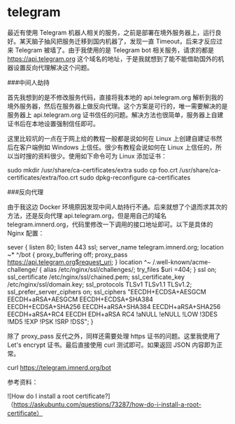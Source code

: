 # telegram

最近有使用 Telegram 机器人相关的服务，之前是部署在境外服务器上，运行良好。某天脑子抽风把服务迁移到国内机器了，发现一直 Timeout，后来才反应过来 Telegram 被墙了。由于我使用的是 Telegram bot 相关服务，请求的都是 https://api.telegram.org 这个域名的地址，于是我就想到了能不能借助国外的机器设置反向代理解决这个问题。

###中间人劫持

首先我想到的是不修改服务代码，直接将我本地的 api.telegram.org 解析到我的境外服务器，然后在服务器上做反向代理。这个方案是可行的，唯一需要解决的是服务器上 api.telegram.org 证书信任的问题。解决方法也很简单，服务器上自建证书后在本地设置强制信任即可。

这里比较坑的一点在于网上给的教程一般都是说如何在 Linux 上创建自建证书然后在客户端例如 Windows 上信任。很少有教程会说如何在 Linux 上信任的，所以当时搜的资料很少。使用如下命令可为 Linux 添加证书：

sudo mkdir /usr/share/ca-certificates/extra
sudo cp foo.crt /usr/share/ca-certificates/extra/foo.crt
sudo dpkg-reconfigure ca-certificates

###反向代理

由于我这边 Docker 环境原因发现中间人劫持行不通。后来就想了个退而求其次的方法，还是反向代理 api.telegram.org，但是用自己的域名 telegram.imnerd.org，代码里修改一下调用的接口地址即可。以下是具体的 Nginx 配置：

sever {
  listen 80;
  listen 443 ssl;
  server_name     telegram.imnerd.org;
  location ~* ^/bot {
    proxy_buffering off;
    proxy_pass      https://api.telegram.org$request_uri;
  }
  location ^~ /.well-known/acme-challenge/ {
    alias   /etc/nginx/ssl/challenges/;
    try_files       $uri =404;
  }
  ssl on;
  ssl_certificate /etc/nginx/ssl/chained.pem;
  ssl_certificate_key /etc/nginx/ssl/domain.key;
  ssl_protocols TLSv1 TLSv1.1 TLSv1.2;
  ssl_prefer_server_ciphers       on;
  ssl_ciphers "EECDH+ECDSA+AESGCM EECDH+aRSA+AESGCM EECDH+ECDSA+SHA384 EECDH+ECDSA+SHA256 EECDH+aRSA+SHA384 EECDH+aRSA+SHA256 EECDH+aRSA+RC4 EECDH EDH+aRSA RC4 !aNULL !eNULL !LOW !3DES !MD5 !EXP !PSK !SRP !DSS";
}

除了 proxy_pass 反代之外，同样还需要处理 https 证书的问题。这里我使用了 Let's encrypt 证书。最后直接使用 curl 测试即可。如果返回 JSON 内容即为正常。

curl https://telegram.imnerd.org/bot

参考资料：

![How do I install a root certificate?]（https://askubuntu.com/questions/73287/how-do-i-install-a-root-certificate）
